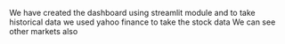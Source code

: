 We have created the dashboard using streamlit module and to take historical data we used yahoo finance to take the stock data
We can see other markets also
 
 
 
 
